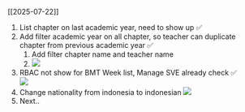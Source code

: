 

[[2025-07-22]]
1. List chapter on last academic year, need to show up  ✅  
2. Add filter academic year on all chapter, so teacher can duplicate chapter from previous academic year ✅  
	1. Add filter chapter name and teacher name
	2. ![](https://i.imgur.com/BjQs9jp.png)
3. RBAC not show for BMT Week list, Manage SVE already check ✅  
   ![](https://i.imgur.com/lQdsQ4c.png)
4. Change nationality from indonesia to indonesian
   ![](https://i.imgur.com/eJ43sp8.png)
5. Next..
